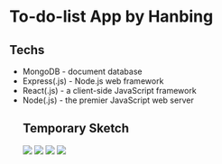 # To-do-list App by Hanbing

<h2>Techs</h2>
<ul>
  <li>MongoDB - document database</li>
   <li> Express(.js) - Node.js web framework</li>
  <li> React(.js) - a client-side JavaScript framework</li>
  <li> Node(.js) - the premier JavaScript web server</li
</ul>
    
<h2>Temporary Sketch</h2>
<img src = "https://tva1.sinaimg.cn/large/007S8ZIlgy1gjrou5mwafj31kw0twte6.jpg" />
<img src = "https://tva1.sinaimg.cn/large/007S8ZIlgy1gjrou51djhj31kw0tw7a2.jpg" />
<img src = "https://tva1.sinaimg.cn/large/007S8ZIlgy1gjrou4apatj31kw0u00ya.jpg" />
<img src = "https://tva1.sinaimg.cn/large/007S8ZIlgy1gjrou2422oj31kw0tuwk1.jpg" />
